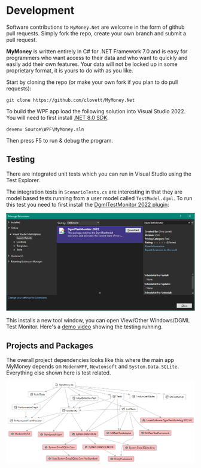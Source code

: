 # Development

Software contributions to `MyMoney.Net` are welcome in the form
of github pull requests.  Simply fork the repo, create your own
branch and submit a pull request.

**MyMoney** is written entirely in C# for .NET Framework 7.0 and is easy for programmers who want access to their data and who want to quickly and easily add their own features. Your data will not be locked up in some proprietary format, it is yours to do with as you like.

Start by cloning the repo (or make your own fork if you plan to do pull requests):

```
git clone https://github.com/clovett/MyMoney.Net
```

To build the WPF app load the following solution into
Visual Studio 2022.  You will need to first install [.NET 8.0 SDK](https://dotnet.microsoft.com/en-us/download/dotnet/7.0).

```
devenv Source\WPF\MyMoney.sln
```

Then press F5 to run & debug the program.

## Testing

There are integrated unit tests which you can run in Visual Studio using the Test Explorer.

The integration tests in `ScenarioTests.cs` are interesting in that they are model based
tests running from a user model called `TestModel.dgml`.
To run this test you need to first install the
[DgmlTestMonitor 2022 plugin](https://marketplace.visualstudio.com/items?itemName=ChrisLovett.DgmlTestMonitor2022):

![](../Images/DgmlTestMonitorInstall.png)

This installs a new tool window, you can open View/Other Windows/DGML Test Monitor. Here's a [demo video](https://youtu.be/h5cIDTlnN8I) showing the testing running.

## Projects and Packages

The overall project dependencies looks like this where the main app MyMoney depends on `ModernWPF`, `Newtonsoft` and `System.Data.SQLite`.  Everything else shown here is test related.

![components](../Images/components.png)
